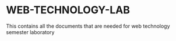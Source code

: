 # WEB-TECHNOLOGY-LAB
This contains all the documents that are needed for web technology semester laboratory
